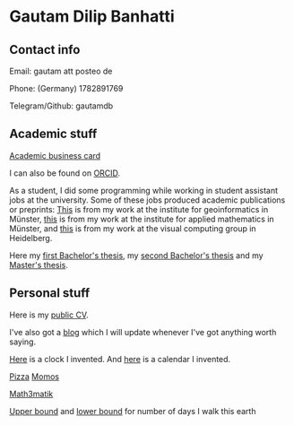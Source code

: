 # Gautam Dilip Banhatti

## Contact info

Email: gautam att posteo de

Phone: (Germany) 1782891769

Telegram/Github: gautamdb

## Academic stuff

[Academic business card](https://sites.google.com/view/gautam-banhatti-work)

I can also be found on [ORCID](https://orcid.org/0000-0002-8668-310X).

As a student, I did some programming while working in student assistant jobs at the university. Some of these jobs produced academic publications or preprints: [This](https://ris.utwente.nl/ws/portalfiles/portal/30050558/Scheider2017exploratory.pdf) is from my work at the institute for geoinformatics in Münster, [this](https://arxiv.org/abs/1702.06309) is from my work at the institute for applied mathematics in Münster, and [this](https://jexpmath.org/index.php/jem/article/view/Vol-1Issue-1Paper-1/Vol-1Issue-1Paper-1) is from my work at the visual computing group in Heidelberg.

Here my [first Bachelor's thesis](https://www.mathi.uni-heidelberg.de/~geodyn/teaching/Theses/BA_2016_Gautam%20Dilip%20Banhatti%20(Albers).pdf), my [second Bachelor's thesis](docs/bachelorarbeitPhysik_reduced_filesize.pdf) and my [Master's thesis](https://www.mathi.uni-heidelberg.de/~geodyn/teaching/Theses/MA_2020_Gautam%20Dilip%20Banhatti%20(Albers).pdf).

## Personal stuff

Here is my [public CV](docs/publicCV.pdf).

I've also got a [blog](blog) which I will update whenever I've got anything worth saying.

[Here](timekeeping/watchface.html) is a clock I invented. And [here](timekeeping/Kalender-Jahr-3.pdf) is a calendar I invented.

[Pizza](images/pizza.png)
[Momos](images/IMG_2636.jpeg)

[Math3matik](math3matik)

[Upper bound](https://www.wolframalpha.com/input?i=%28number+of+days+until+17.12.2113%29%2F%281+day%29) and [lower bound](https://www.wolframalpha.com/input?i=%28number+of+days+since+17.12.1993%29%2F%281+day%29) for number of days I walk this earth
